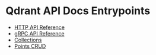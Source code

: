 # Qdrant API Docs Entrypoints

- [HTTP API Reference](https://qdrant.tech/documentation/concepts/http-api/)
- [gRPC API Reference](https://qdrant.tech/documentation/concepts/grpc/)
- [Collections](https://qdrant.tech/documentation/concepts/collections/)
- [Points CRUD](https://qdrant.tech/documentation/concepts/points/) 